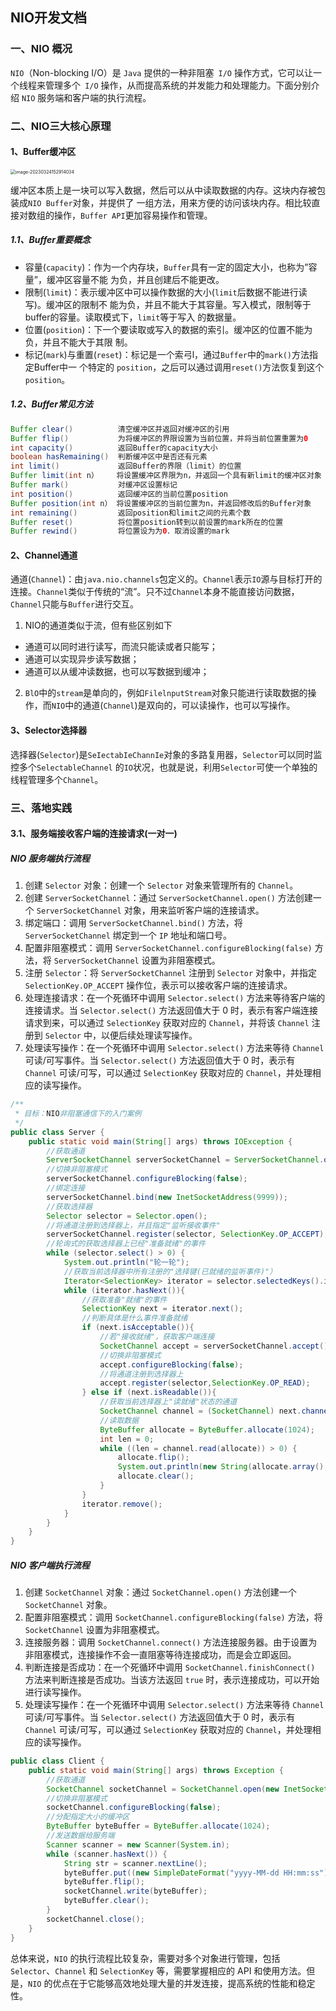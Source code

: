 ## NIO开发文档

### 一、NIO 概况

`NIO`（Non-blocking I/O）是 `Java` 提供的一种非阻塞` I/O` 操作方式，它可以让一个线程来管理多个` I/O` 操作，从而提高系统的并发能力和处理能力。下面分别介绍 `NIO` 服务端和客户端的执行流程。

### 二、NIO三大核心原理

#### 1、Buffer缓冲区

<img src="/Users/hurenxiang/Desktop/Typora文档中心/typora-document/pic/image-20230324152914034.png" alt="image-20230324152914034" style="zoom:50%;" />

缓冲区本质上是一块可以写入数据，然后可以从中读取数据的内存。这块内存被包装成`NIO Buffer`对象，并提供了 一组方法，用来方便的访问该块内存。相比较直接对数组的操作，`Buffer API`更加容易操作和管理。

##### 1.1、Buffer重要概念

* 容量(`capacity`)：作为一个内存块，`Buffer`具有一定的固定大小，也称为”容量”，缓冲区容量不能
  为负，并且创建后不能更改。
* 限制(`limit`)：表示缓冲区中可以操作数据的大小(`limit`后数据不能进行读写)。缓冲区的限制不
  能为负，并且不能大于其容量。写入模式，限制等于buffer的容量。读取模式下，`limit`等于写入
  的数据量。
* 位置(`position`)：下一个要读取或写入的数据的索引。缓冲区的位置不能为负，并且不能大于其限
  制。
* 标记(`mark`)与重置(`reset`)：标记是一个索弓l，通过`Buffer`中的`mark()`方法指定Buffer中一
  个特定的 `position`，之后可以通过调用`reset()`方法恢复到这个`position`。

##### 1.2、Buffer常见方法

```java
Buffer clear()          清空缓冲区并返回对缓冲区的引用
Buffer flip()           为将缓冲区的界限设置为当前位置，并将当前位置重置为0
int capacity()          返回Buffer的capacity大小
boolean hasRemaining()  判断缓冲区中是否还有元素
int limit()             返回Buffer的界限（limit）的位置
Buffer limit(int n）    将设置缓冲区界限为n，并返回一个具有新limit的缓冲区对象
Buffer mark()           对缓冲区设置标记
int position()          返回缓冲区的当前位置position
Buffer position(int n） 将设置缓冲区的当前位置为n，并返回修改后的Buffer对象
int remaining()         返回position和limit之间的元素个数
Buffer reset()          将位置position转到以前设置的mark所在的位置
Buffer rewind()         将位置设为为0．取消设置的mark
```

#### 2、Channel通道

通道(`Channel`)：由`java.nio.channels`包定义的。`Channel`表示`IO`源与目标打开的连接。`Channel`类似于传统的“流”。只不过`Channel`本身不能直接访问数据，`Channel`只能与`Buffer`进行交互。

1. NIO的通道类似于流，但有些区别如下

* 通道可以同时进行读写，而流只能读或者只能写；
* 通道可以实现异步读写数据；
* 通道可以从缓冲读数据，也可以写数据到缓冲；

2. `BlO`中的`stream`是单向的，例如`FilelnputStream`对象只能进行读取数据的操作，而`NIO`中的通道(`Channel`)是双向的，可以读操作，也可以写操作。

#### 3、Selector选择器

选择器(`Selector`)是`SeIectabIeChannIe`对象的多路复用器，`Selector`可以同时监控多个`SelectableChannel` 的`IO`状况，也就是说，利用`Selector`可使一个单独的线程管理多个`Channel`。

### 三、落地实践

#### 3.1、服务端接收客户端的连接请求(一对一)

##### NIO 服务端执行流程

1. 创建 `Selector` 对象：创建一个 `Selector` 对象来管理所有的 `Channel`。
2. 创建 `ServerSocketChannel`：通过 `ServerSocketChannel.open()` 方法创建一个 `ServerSocketChannel` 对象，用来监听客户端的连接请求。
3. 绑定端口：调用 `ServerSocketChannel.bind()` 方法，将 `ServerSocketChannel` 绑定到一个 `IP` 地址和端口号。
4. 配置非阻塞模式：调用 `ServerSocketChannel.configureBlocking(false)` 方法，将 `ServerSocketChannel` 设置为非阻塞模式。
5. 注册 `Selector`：将 `ServerSocketChannel` 注册到 `Selector` 对象中，并指定 `SelectionKey.OP_ACCEPT` 操作位，表示可以接收客户端的连接请求。
6. 处理连接请求：在一个死循环中调用 `Selector.select()` 方法来等待客户端的连接请求。当 `Selector.select()` 方法返回值大于 0 时，表示有客户端连接请求到来，可以通过 `SelectionKey` 获取对应的 `Channel`，并将该 `Channel` 注册到 `Selector` 中，以便后续处理读写操作。
7. 处理读写操作：在一个死循环中调用 `Selector.select()` 方法来等待 `Channel` 可读/可写事件。当 `Selector.select()` 方法返回值大于 0 时，表示有 `Channel` 可读/可写，可以通过 `SelectionKey` 获取对应的 `Channel`，并处理相应的读写操作。

```java
/**
 * 目标：NIO非阻塞通信下的入门案例
 */
public class Server {
    public static void main(String[] args) throws IOException {
        //获取通道
        ServerSocketChannel serverSocketChannel = ServerSocketChannel.open();
        //切换非阻塞模式
        serverSocketChannel.configureBlocking(false);
        //绑定连接
        serverSocketChannel.bind(new InetSocketAddress(9999));
        //获取选择器
        Selector selector = Selector.open();
        //将通道注册到选择器上，并且指定"监听接收事件"
        serverSocketChannel.register(selector, SelectionKey.OP_ACCEPT);
        //轮询式的获取选择器上已经"准备就绪"的事件
        while (selector.select() > 0) {
            System.out.println("轮一轮");
            //获取当前选择器中所有注册的"选择键(已就绪的监听事件)"）
            Iterator<SelectionKey> iterator = selector.selectedKeys().iterator();
            while (iterator.hasNext()){
                //获取准备"就绪"的事件
                SelectionKey next = iterator.next();
                //判断具体是什么事件准备就绪
                if (next.isAcceptable()){
                    //若"接收就绪"，获取客户端连接
                    SocketChannel accept = serverSocketChannel.accept();
                    //切换非阻塞模式
                    accept.configureBlocking(false);
                    //将通道注册到选择器上
                    accept.register(selector,SelectionKey.OP_READ);
                } else if (next.isReadable()){
                    //获取当前选择器上"读就绪"状态的通道
                    SocketChannel channel = (SocketChannel) next.channel();
                    //读取数据
                    ByteBuffer allocate = ByteBuffer.allocate(1024);
                    int len = 0;
                    while ((len = channel.read(allocate)) > 0) {
                        allocate.flip();
                        System.out.println(new String(allocate.array(),0,len));
                        allocate.clear();
                    }
                }
                iterator.remove();
            }
        }
    }
}
```

##### NIO 客户端执行流程

1. 创建 `SocketChannel` 对象：通过 `SocketChannel.open()` 方法创建一个 `SocketChannel` 对象。
2. 配置非阻塞模式：调用 `SocketChannel.configureBlocking(false)` 方法，将 `SocketChannel` 设置为非阻塞模式。
3. 连接服务器：调用 `SocketChannel.connect()` 方法连接服务器。由于设置为非阻塞模式，连接操作不会一直阻塞等待连接成功，而是会立即返回。
4. 判断连接是否成功：在一个死循环中调用 `SocketChannel.finishConnect()` 方法来判断连接是否成功。当该方法返回 `true` 时，表示连接成功，可以开始进行读写操作。
5. 处理读写操作：在一个死循环中调用 `Selector.select()` 方法来等待 `Channel` 可读/可写事件。当 `Selector.select()` 方法返回值大于 0 时，表示有 `Channel` 可读/可写，可以通过 `SelectionKey` 获取对应的 `Channel`，并处理相应的读写操作。

```java
public class Client {
    public static void main(String[] args) throws Exception {
        //获取通道
        SocketChannel socketChannel = SocketChannel.open(new InetSocketAddress("127.0.0.1", 9999));
        //切换非阻塞模式
        socketChannel.configureBlocking(false);
        //分配指定大小的缓冲区
        ByteBuffer byteBuffer = ByteBuffer.allocate(1024);
        //发送数据给服务端
        Scanner scanner = new Scanner(System.in);
        while (scanner.hasNext()) {
            String str = scanner.nextLine();
            byteBuffer.put((new SimpleDateFormat("yyyy-MM-dd HH:mm:ss").format(System.currentTimeMillis())+"  "+str).getBytes());
            byteBuffer.flip();
            socketChannel.write(byteBuffer);
            byteBuffer.clear();
        }
        socketChannel.close();
    }
}
```

总体来说，`NIO` 的执行流程比较复杂，需要对多个对象进行管理，包括 `Selector`、`Channel` 和 `SelectionKey` 等，需要掌握相应的 API 和使用方法。但是，`NIO` 的优点在于它能够高效地处理大量的并发连接，提高系统的性能和稳定性。